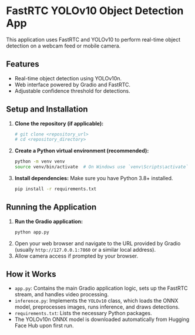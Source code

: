# FastRTC YOLOv10 Object Detection App

This application uses FastRTC and YOLOv10 to perform real-time object detection on a webcam feed or mobile camera.

## Features

- Real-time object detection using YOLOv10n.
- Web interface powered by Gradio and FastRTC.
- Adjustable confidence threshold for detections.

## Setup and Installation

1.  **Clone the repository (if applicable):**
    ```bash
    # git clone <repository_url>
    # cd <repository_directory>
    ```

2.  **Create a Python virtual environment (recommended):**
    ```bash
    python -m venv venv
    source venv/bin/activate  # On Windows use `venv\Scripts\activate`
    ```

3.  **Install dependencies:**
    Make sure you have Python 3.8+ installed.
    ```bash
    pip install -r requirements.txt
    ```

## Running the Application

1.  **Run the Gradio application:**
    ```bash
    python app.py
    ```
2.  Open your web browser and navigate to the URL provided by Gradio (usually `http://127.0.0.1:7860` or a similar local address).
3.  Allow camera access if prompted by your browser.

## How it Works

-   `app.py`: Contains the main Gradio application logic, sets up the FastRTC stream, and handles video processing.
-   `inference.py`: Implements the `YOLOv10` class, which loads the ONNX model, preprocesses images, runs inference, and draws detections.
-   `requirements.txt`: Lists the necessary Python packages.
-   The YOLOv10n ONNX model is downloaded automatically from Hugging Face Hub upon first run.
